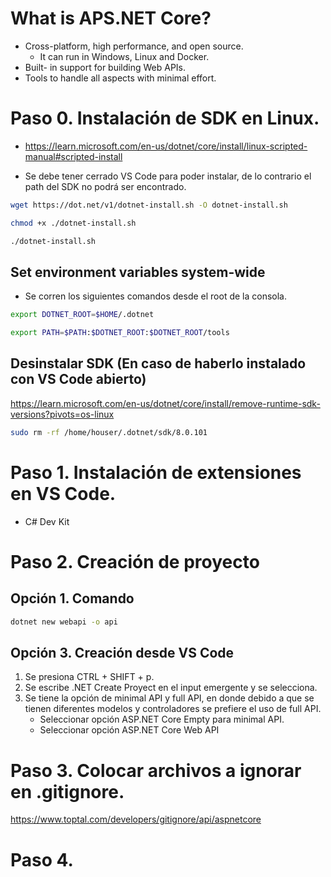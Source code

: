 # What is APS.NET Core?
- Cross-platform, high performance, and open source.
    - It can run in Windows, Linux and Docker.
- Built- in support for building Web APIs.
- Tools to handle all aspects with minimal effort.

# Paso 0. Instalación de SDK en Linux.
- https://learn.microsoft.com/en-us/dotnet/core/install/linux-scripted-manual#scripted-install

- Se debe tener cerrado VS Code para poder instalar, de lo contrario el path del SDK no podrá ser encontrado.

``` sh
wget https://dot.net/v1/dotnet-install.sh -O dotnet-install.sh
```

``` sh
chmod +x ./dotnet-install.sh
```

``` sh
./dotnet-install.sh
```

## Set environment variables system-wide
- Se corren los siguientes comandos desde el root de la consola.

``` bash
export DOTNET_ROOT=$HOME/.dotnet
```

``` bash
export PATH=$PATH:$DOTNET_ROOT:$DOTNET_ROOT/tools
```

## Desinstalar SDK (En caso de haberlo instalado con VS Code abierto)
https://learn.microsoft.com/en-us/dotnet/core/install/remove-runtime-sdk-versions?pivots=os-linux

``` bash
sudo rm -rf /home/houser/.dotnet/sdk/8.0.101 
```

# Paso 1. Instalación de extensiones en VS Code.
- C# Dev Kit

# Paso 2. Creación de proyecto
## Opción 1. Comando
``` sh
dotnet new webapi -o api
```
## Opción 3. Creación desde VS Code
1. Se presiona CTRL + SHIFT + p.
2. Se escribe .NET Create Proyect en el input emergente y se selecciona.
3. Se tiene la opción de minimal API y full API, en donde debido a que se tienen diferentes modelos y controladores se prefiere el uso de full API.
    - Seleccionar opción ASP.NET Core Empty para minimal API.
    - Seleccionar opción ASP.NET Core Web API

# Paso 3. Colocar archivos a ignorar en .gitignore.
https://www.toptal.com/developers/gitignore/api/aspnetcore

# Paso 4.